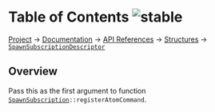 # Table of Contents ![stable]
[Project](https://github.com/ksxatompackages/quick-spawn) → [Documentation](../..) → [API References](..) → [Structures](.) → [`SpawnSubscriptionDescriptor`](./spawn-subscription-descriptor.md)

## Overview

Pass this as the first argument to function <code>[SpawnSubscription](./classes/spawn-subscription.md)::registerAtomCommand</code>.

[fixed]: https://cdn.rawgit.com/ksxatompackages/quick-spawn/images-v0.1.1/docs/images/badges/fixed.svg
[stable]: https://cdn.rawgit.com/ksxatompackages/quick-spawn/images-v0.1.1/docs/images/badges/stable.svg
[experimental]: https://cdn.rawgit.com/ksxatompackages/quick-spawn/images-v0.1.1/docs/images/badges/experimental.svg
[deprecated]: https://cdn.rawgit.com/ksxatompackages/quick-spawn/images-v0.1.1/docs/images/badges/deprecated.svg
